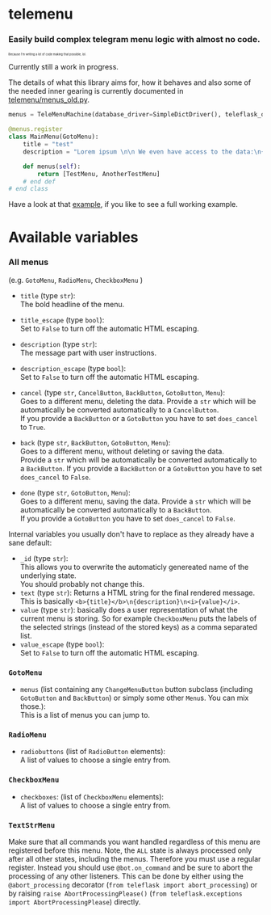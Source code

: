 # telemenu

### Easily build complex telegram menu logic with almost no code.
<sup><sub><sup><sub><sup>Because I'm writing a lot of code making that possible, lol.</sup></sub></sup></sub></sup>


Currently still a work in progress.

The details of what this library aims for, how it behaves and also some of the needed inner gearing is currently documented in [telemenu/menus_old.py](telemenu/menus_old.py).

```py
menus = TeleMenuMachine(database_driver=SimpleDictDriver(), teleflask_or_tblueprint=bot)

@menus.register
class MainMenu(GotoMenu):
    title = "test"
    description = "Lorem ipsum \n\n We even have access to the data:\n{data!r}"

    def menus(self):
        return [TestMenu, AnotherTestMenu]
    # end def
# end class
```

Have a look at that [example](example/code/example_bot.py), if you like to see a full working example.


# Available variables

### All menus
(e.g. `GotoMenu`, `RadioMenu`, `CheckboxMenu` )

- `title` (type `str`):    
    The bold headline of the menu.
- `title_escape` (type `bool`):     
    Set to `False` to turn off the automatic HTML escaping.

- `description` (type `str`):    
    The message part with user instructions.
- `description_escape` (type `bool`):     
    Set to `False` to turn off the automatic HTML escaping.

- `cancel` (type `str`, `CancelButton`, `BackButton`, `GotoButton`, `Menu`):    
    Goes to a different menu, deleting the data. Provide a `str` which will be automatically be converted automatically to a `CancelButton`.    
    If you provide a  `BackButton` or a `GotoButton` you have to set `does_cancel` to `True`.
- `back` (type `str`, `BackButton`, `GotoButton`, `Menu`):    
    Goes to a different menu, without deleting or saving the data.    
    Provide a `str` which will be automatically be converted automatically to a `BackButton`. If you provide a  `BackButton` or a `GotoButton` you have to set `does_cancel` to `False`.
- `done` (type `str`, `GotoButton`, `Menu`):    
    Goes to a different menu, saving the data. Provide a `str` which will be automatically be converted automatically to a `BackButton`.    
    If you provide a `GotoButton` you have to set `does_cancel` to `False`.

Internal variables you usually don't have to replace as they already have a sane default:

- `_id` (type `str`):    
    This allows you to overwrite the automaticly genereated name of the underlying state.    
    You should probably not change this.
- `text` (type `str`):
    Returns a HTML string for the final rendered message.
    This is basically `<b>{title}</b>\n{description}\n<i>{value}</i>`.
- `value` (type `str`): basically does a user representation of what the current menu is storing.
    So for example `CheckboxMenu` puts the labels of the selected strings (instead of the stored keys) as a comma separated list.
- `value_escape` (type `bool`):     
    Set to `False` to turn off the automatic HTML escaping.

### `GotoMenu`    
- `menus` (list containing any `ChangeMenuButton` button subclass (including `GotoButton` and `BackButton`) or simply some other `Menu`s. You can mix those.):    
    This is a list of menus you can jump to.

### `RadioMenu`    
- `radiobuttons` (list of `RadioButton` elements):    
    A list of values to choose a single entry from.

### `CheckboxMenu`    
- `checkboxes`: (list of `CheckboxMenu` elements):    
    A list of values to choose a single entry from.

### `TextStrMenu`
Make sure that all commands you want handled regardless of this menu are registered before this menu.
Note, the `ALL` state is always processed only after all other states, including the menus. Therefore you must use a regular register.
Instead you should use `@bot.on_command` and be sure to abort the processing of any other listeners. 
This can be done by either using the `@abort_processing` decorator (`from teleflask import abort_processing`) or by raising `raise AbortProcessingPlease()` (`from teleflask.exceptions import AbortProcessingPlease`) directly. 
